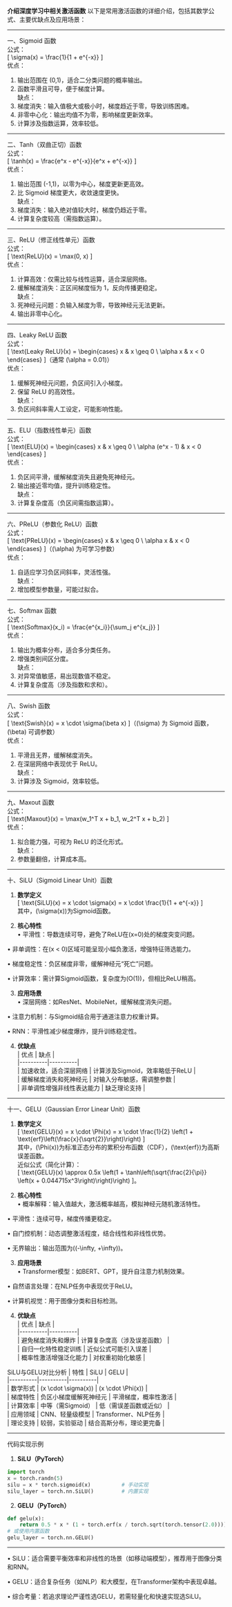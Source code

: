 **介绍深度学习中相关激活函数**
以下是常用激活函数的详细介绍，包括其数学公式、主要优缺点及应用场景：

---

一、Sigmoid 函数  
公式：  
\[ \sigma(x) = \frac{1}{1 + e^{-x}} \]  
优点：  
1. 输出范围在 (0,1)，适合二分类问题的概率输出。
2. 函数平滑且可导，便于梯度计算。  
缺点：  
1. 梯度消失：输入值极大或极小时，梯度趋近于零，导致训练困难。
2. 非零中心化：输出均值不为零，影响梯度更新效率。
3. 计算涉及指数运算，效率较低。

---

二、Tanh（双曲正切）函数  
公式：  
\[ \tanh(x) = \frac{e^x - e^{-x}}{e^x + e^{-x}} \]  
优点：  
1. 输出范围 (-1,1)，以零为中心，梯度更新更高效。
2. 比 Sigmoid 梯度更大，收敛速度更快。  
缺点：  
1. 梯度消失：输入绝对值较大时，梯度仍趋近于零。
2. 计算复杂度较高（需指数运算）。

---

三、ReLU（修正线性单元）函数  
公式：  
\[ \text{ReLU}(x) = \max(0, x) \]  
优点：  
1. 计算高效：仅需比较与线性运算，适合深层网络。
2. 缓解梯度消失：正区间梯度恒为 1，反向传播更稳定。  
缺点：  
1. 死神经元问题：负输入梯度为零，导致神经元无法更新。
2. 输出非零中心化。

---

四、Leaky ReLU 函数  
公式：  
\[ \text{Leaky ReLU}(x) = \begin{cases} x & x \geq 0 \\ \alpha x & x < 0 \end{cases} \]（通常 \(\alpha = 0.01\)）  
优点：  
1. 缓解死神经元问题，负区间引入小梯度。
2. 保留 ReLU 的高效性。  
缺点：  
1. 负区间斜率需人工设定，可能影响性能。

---

五、ELU（指数线性单元）函数  
公式：  
\[ \text{ELU}(x) = \begin{cases} x & x \geq 0 \\ \alpha (e^x - 1) & x < 0 \end{cases} \]  
优点：  
1. 负区间平滑，缓解梯度消失且避免死神经元。
2. 输出接近零均值，提升训练稳定性。  
缺点：  
1. 计算复杂度高（负区间需指数运算）。

---

六、PReLU（参数化 ReLU）函数  
公式：  
\[ \text{PReLU}(x) = \begin{cases} x & x \geq 0 \\ \alpha x & x < 0 \end{cases} \]（\(\alpha\) 为可学习参数）  
优点：  
1. 自适应学习负区间斜率，灵活性强。  
缺点：  
1. 增加模型参数量，可能过拟合。

---

七、Softmax 函数  
公式：  
\[ \text{Softmax}(x_i) = \frac{e^{x_i}}{\sum_j e^{x_j}} \]  
优点：  
1. 输出为概率分布，适合多分类任务。
2. 增强类别间区分度。  
缺点：  
1. 对异常值敏感，易出现数值不稳定。
2. 计算复杂度高（涉及指数和求和）。

---

八、Swish 函数  
公式：  
\[ \text{Swish}(x) = x \cdot \sigma(\beta x) \]（\(\sigma\) 为 Sigmoid 函数，\(\beta\) 可调参数）  
优点：  
1. 平滑且无界，缓解梯度消失。
2. 在深层网络中表现优于 ReLU。  
缺点：  
1. 计算涉及 Sigmoid，效率较低。

---

九、Maxout 函数  
公式：  
\[ \text{Maxout}(x) = \max(w_1^T x + b_1, w_2^T x + b_2) \]  
优点：  
1. 拟合能力强，可视为 ReLU 的泛化形式。  
缺点：  
1. 参数量翻倍，计算成本高。

---

十、SiLU（Sigmoid Linear Unit）函数
1. **数学定义**  
\[ \text{SiLU}(x) = x \cdot \sigma(x) = x \cdot \frac{1}{1 + e^{-x}} \]  
其中，\(\sigma(x)\)为Sigmoid函数。

2. **核心特性**  
• 平滑性：导数连续可导，避免了ReLU在\(x=0\)处的梯度突变问题。  

• 非单调性：在\(x < 0\)区域可能呈现小幅负激活，增强特征筛选能力。  

• 梯度稳定性：负区梯度非零，缓解神经元“死亡”问题。  

• 计算效率：需计算Sigmoid函数，复杂度为\(O(1)\)，但相比ReLU稍高。


3. **应用场景**  
• 深层网络：如ResNet、MobileNet，缓解梯度消失问题。  

• 注意力机制：与Sigmoid结合用于通道注意力权重计算。  

• RNN：平滑性减少梯度爆炸，提升训练稳定性。


4. **优缺点**  
| 优点 | 缺点 |  
|----------|----------|  
| 加速收敛，适合深层网络 | 计算涉及Sigmoid，效率略低于ReLU |  
| 缓解梯度消失和死神经元 | 对输入分布敏感，需调整参数 |  
| 非单调性增强非线性表达能力 | 缺乏理论支持 |

---

十一、GELU（Gaussian Error Linear Unit）函数
1. **数学定义**  
\[ \text{GELU}(x) = x \cdot \Phi(x) = x \cdot \frac{1}{2} \left(1 + \text{erf}\left(\frac{x}{\sqrt{2}}\right)\right) \]  
其中，\(\Phi(x)\)为标准正态分布的累积分布函数（CDF），\(\text{erf}\)为高斯误差函数。  
近似公式（简化计算）：  
\[ \text{GELU}(x) \approx 0.5x \left(1 + \tanh\left(\sqrt{\frac{2}{\pi}} \left(x + 0.044715x^3\right)\right)\right) \]。

2. **核心特性**  
• 概率解释：输入值越大，激活概率越高，模拟神经元随机激活特性。  

• 平滑性：连续可导，梯度传播更稳定。  

• 自门控机制：动态调整激活程度，结合线性和非线性优势。  

• 无界输出：输出范围为\((-\infty, +\infty)\)。


3. **应用场景**  
• Transformer模型：如BERT、GPT，提升自注意力机制效果。  

• 自然语言处理：在NLP任务中表现优于ReLU。  

• 计算机视觉：用于图像分类和目标检测。


4. **优缺点**  
| 优点 | 缺点 |  
|----------|----------|  
| 避免梯度消失和爆炸 | 计算复杂度高（涉及误差函数） |  
| 自归一化特性稳定训练 | 近似公式可能引入误差 |  
| 概率性激活增强泛化能力 | 对权重初始化敏感 |


SiLU与GELU对比分析
| 特性 | SiLU | GELU |  
|----------|----------|----------|  
| 数学形式 | \(x \cdot \sigma(x)\) | \(x \cdot \Phi(x)\) |  
| 梯度特性 | 负区小梯度缓解死神经元 | 平滑梯度，概率性激活 |  
| 计算效率 | 中等（需Sigmoid） | 低（需误差函数或近似） |  
| 应用领域 | CNN、轻量级模型 | Transformer、NLP任务 |  
| 理论支持 | 较弱，实验驱动 | 结合高斯分布，理论更完备 |

---

代码实现示例
1. **SiLU（PyTorch）**  
```python
import torch
x = torch.randn(5)
silu = x * torch.sigmoid(x)          # 手动实现
silu_layer = torch.nn.SiLU()         # 内置实现
```

2. **GELU（PyTorch）**  
```python
def gelu(x):
    return 0.5 * x * (1 + torch.erf(x / torch.sqrt(torch.tensor(2.0))))  # 精确实现
# 或使用内置函数
gelu_layer = torch.nn.GELU()                                              # 近似实现
```

---

• SiLU：适合需要平衡效率和非线性的场景（如移动端模型），推荐用于图像分类和RNN。  

• GELU：适合复杂任务（如NLP）和大模型，在Transformer架构中表现卓越。  

• 综合考量：若追求理论严谨性选GELU，若需轻量化和快速实现选SiLU。
